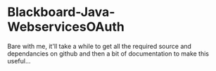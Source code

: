 Blackboard-Java-WebservicesOAuth
================================

Bare with me, it'll take a while to get all the required source and dependancies on github and then a bit of documentation to make this useful...